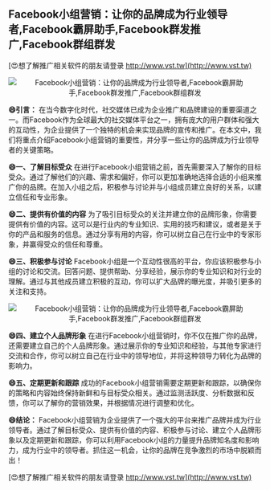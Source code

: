 ## **Facebook小组营销：让你的品牌成为行业领导者,Facebook霸屏助手,Facebook群发推广,Facebook群组群发**

[😍想了解推广相关软件的朋友请登录 http://www.vst.tw](http://www.vst.tw)

 <center><img src="https://vst.tw/MP4/tuiguang/png/2.png" alt="Facebook小组营销：让你的品牌成为行业领导者,Facebook霸屏助手,Facebook群发推广,Facebook群组群发"></center>

**😄引言：**
在当今数字化时代，社交媒体已成为企业推广和品牌建设的重要渠道之一。而Facebook作为全球最大的社交媒体平台之一，拥有庞大的用户群体和强大的互动性，为企业提供了一个独特的机会来实现品牌的宣传和推广。在本文中，我们将重点介绍Facebook小组营销的重要性，并分享一些让你的品牌成为行业领导者的关键策略。

**😄一、了解目标受众**
在进行Facebook小组营销之前，首先需要深入了解你的目标受众。通过了解他们的兴趣、需求和偏好，你可以更加准确地选择合适的小组来推广你的品牌。在加入小组之后，积极参与讨论并与小组成员建立良好的关系，以建立信任和专业形象。

**😄二、提供有价值的内容**
为了吸引目标受众的关注并建立你的品牌形象，你需要提供有价值的内容。这可以是行业内的专业知识、实用的技巧和建议，或者是关于你的产品和服务的信息。通过分享有用的内容，你可以树立自己在行业中的专家形象，并赢得受众的信任和尊重。

**😄三、积极参与讨论**
Facebook小组是一个互动性很高的平台，你应该积极参与小组的讨论和交流。回答问题、提供帮助、分享经验，展示你的专业知识和对行业的理解。通过与其他成员建立积极的互动，你可以扩大品牌的曝光度，并吸引更多的关注和支持。

 <center><img src="https://vst.tw/MP4/tuiguang/png/4.png" alt="Facebook小组营销：让你的品牌成为行业领导者,Facebook霸屏助手,Facebook群发推广,Facebook群组群发"></center>

**😄四、建立个人品牌形象**
在进行Facebook小组营销时，你不仅在推广你的品牌，还需要建立自己的个人品牌形象。通过展示你的专业知识和经验，与其他专家进行交流和合作，你可以树立自己在行业中的领导地位，并将这种领导力转化为品牌的影响力。

**😄五、定期更新和跟踪**
成功的Facebook小组营销需要定期更新和跟踪，以确保你的策略和内容始终保持新鲜和与目标受众相关。通过监测活跃度、分析数据和反馈，你可以了解你的营销效果，并根据情况进行调整和优化。

**😄结论：**
Facebook小组营销为企业提供了一个强大的平台来推广品牌并成为行业领导者。通过了解目标受众、提供有价值的内容、积极参与讨论、建立个人品牌形象以及定期更新和跟踪，你可以利用Facebook小组的力量提升品牌知名度和影响力，成为行业中的领导者。抓住这一机会，让你的品牌在竞争激烈的市场中脱颖而出！

[😍想了解推广相关软件的朋友请登录 http://www.vst.tw](http://www.vst.tw)



